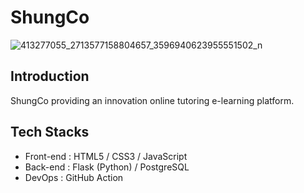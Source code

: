 # ShungCo

![413277055_2713577158804657_3596940623955551502_n](https://github.com/kevin0929/ShungCo/assets/37032234/3bbc051d-0c2c-45ec-89ae-66368897dc4f)

## Introduction

ShungCo providing an innovation online tutoring e-learning platform.

## Tech Stacks

- Front-end : HTML5 / CSS3 / JavaScript
- Back-end : Flask (Python) / PostgreSQL
- DevOps : GitHub Action
